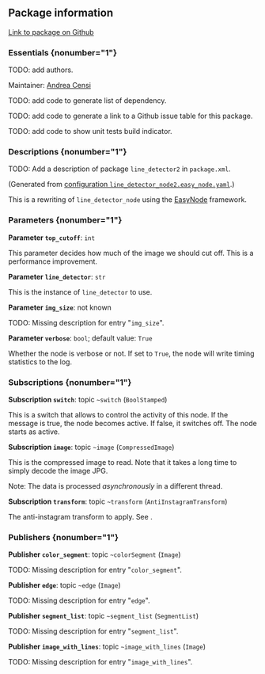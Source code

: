 <div id='line_detector2-autogenerated' markdown='1'>


<!-- do not edit this file, autogenerated -->

## Package information 

[Link to package on Github](github:org=duckietown,repo=Software,path=10-lane-control/line_detector2,branch=master)

### Essentials {nonumber="1"}

TODO: add authors.

Maintainer: [Andrea Censi](mailto:acensi@idsc.mavt.ethz.ch)

TODO: add code to generate list of dependency.

TODO: add code to generate a link to a Github issue table for this package.

TODO: add code to show unit tests build indicator.

### Descriptions {nonumber="1"}

TODO: Add a description of package `line_detector2` in `package.xml`.



</div>

<!-- file start -->

<div id='line_detector2-line_detector_node2-autogenerated' markdown='1'>


<!-- do not edit this file, autogenerated -->

(Generated from [configuration `line_detector_node2.easy_node.yaml`](github:org=duckietown,repo=Software,path=line_detector_node2.easy_node.yaml,branch=master).)

This is a rewriting of `line_detector_node` using the [EasyNode](#easy_node) framework.

### Parameters {nonumber="1"}

**Parameter `top_cutoff`**: `int`

This parameter decides how much of the image we should cut off.
This is a performance improvement.

**Parameter `line_detector`**: `str`

This is the instance of `line_detector` to use.

**Parameter `img_size`**: not known

TODO: Missing description for entry "`img_size`".

**Parameter `verbose`**: `bool`; default value: `True`

Whether the node is verbose or not. If set to `True`,
the node will write timing statistics to the log.

### Subscriptions {nonumber="1"}

**Subscription `switch`**: topic `~switch` (`BoolStamped`)

This is a switch that allows to control the activity of this node.
If the message is true, the node becomes active. If false, it
switches off. The node starts as active.

**Subscription `image`**: topic `~image` (`CompressedImage`)

This is the compressed image to read. Note that it takes
a long time to simply decode the image JPG.

Note: The data is processed *asynchronously* in a different thread.

**Subscription `transform`**: topic `~transform` (`AntiInstagramTransform`)

The anti-instagram transform to apply.  See [](#anti_instagram).

### Publishers {nonumber="1"}

**Publisher `color_segment`**: topic `~colorSegment` (`Image`)

TODO: Missing description for entry "`color_segment`".

**Publisher `edge`**: topic `~edge` (`Image`)

TODO: Missing description for entry "`edge`".

**Publisher `segment_list`**: topic `~segment_list` (`SegmentList`)

TODO: Missing description for entry "`segment_list`".

**Publisher `image_with_lines`**: topic `~image_with_lines` (`Image`)

TODO: Missing description for entry "`image_with_lines`".



</div>